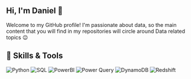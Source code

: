 <meta name="google-site-verification" content="KnKDtWtHkScywA-cn_CW5uZdE1KWn2U-jFzy3eb4d5w" />
<meta name="google-site-verification" content="Apib7-x98H0j5cPqHWwSMm6dNU4GmODRoqxLiDzdx9I" />

## Hi, I'm Daniel 👊

Welcome to my GitHub profile! I'm passionate about data, so the main content that you will find in my repositories will circle around Data related topics 😉

## 🔧 Skills & Tools

![Python](https://img.shields.io/badge/Python-3776AB?style=for-the-badge&logo=python&logoColor=white)
![SQL](https://img.shields.io/badge/SQL-4479A1?style=for-the-badge&logo=postgresql&logoColor=white)
![PowerBI](https://img.shields.io/badge/PowerBI-F2C811?style=for-the-badge&logo=powerbi&logoColor=black)
![Power Query](https://img.shields.io/badge/Power%20Query-2E73B8?style=for-the-badge&logo=microsoft&logoColor=white)
![DynamoDB](https://img.shields.io/badge/DynamoDB-4053D6?style=for-the-badge&logo=amazondynamodb&logoColor=white)
![Redshift](https://img.shields.io/badge/Redshift-8C4FFF?style=for-the-badge&logo=amazon-redshift&logoColor=white)


